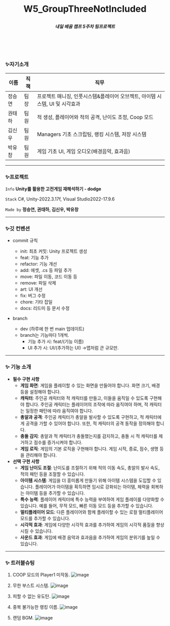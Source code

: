 <br/>
<br/>

# <p align="center"> **W5_GroupThreeNotIncluded**  </p>

##### <p align="center"> <b> 내일 배움 캠프 5주차 팀프로젝트 </b>

<br/>
<br/>

<br/>

### ✨자기소개
| 이름   | 직책 | 직무 |
|--------|------|------|
| 정승연 | 팀장 | 프로젝트 매니징, 인풋시스템&플레이어 오브젝트, 아이템 시스템, UI 및 시각효과 |
| 권태하 | 팀원 | 적 생성, 플레이어와 적의 공격, 난이도 조정, Coop 모드 |
| 김신우 | 팀원 | Managers 기초 스크립팅, 랭킹 시스템, 저장 시스템 |
| 박유창 | 팀원 | 게임 기초 UI, 게임 오디오(배경음악, 효과음) |


---

### ✨프로젝트  

 `Info` **Unity를 활용한 고전게임 재해석하기 - dodge**

 `Stack` C#, Unity-2022.3.17f, Visual Studio2022-17.9.6   

 `Made by` **정승연, 권태하, 김신우, 박유창** 

---

### ✨깃 컨벤션

- commit 규칙
    - init: 최초 커밋: Unity 프로젝트 생성
    - feat: 기능 추가
    - refactor: 기능 개선
    - add: 에셋, .cs 등 파일 추가
    - move: 파일 이동, 코드 이동 등
    - remove: 파일 삭제
    - art: UI 개선
    - fix: 버그 수정
    - chore: 기타 잡일
    - docs: 리드미 등 문서 수정
 
- branch
    - dev (하루에 한 번 main 업데이트)
    - branch는 기능마다 1개씩.
        - 기능 추가 시: feat/(기능 이름)
        - UI 추가 시: UI/(추가하는 UI) ->맵처럼 큰 규모만.

---

### ✨ 기능 소개
- **필수 구현 사항**
    - **게임 화면**: 게임을 플레이할 수 있는 화면을 만들어야 합니다. 화면 크기, 배경 등을 설정해야 합니다.
    - **캐릭터**: 주인공 캐릭터와 적 캐릭터를 만들고, 이들을 움직일 수 있도록 구현해야 합니다. 주인공 캐릭터는 플레이어의 조작에 따라 움직여야 하며, 적 캐릭터는 일정한 패턴에 따라 움직여야 합니다.
    - **총알과 공격**: 주인공 캐릭터가 총알을 발사할 수 있도록 구현하고, 적 캐릭터에게 공격을 가할 수 있어야 합니다. 또한, 적 캐릭터의 공격 동작을 정의해야 합니다.
    - **충돌 감지**: 총알과 적 캐릭터가 충돌했는지를 감지하고, 충돌 시 적 캐릭터를 제거하고 점수를 증가시켜야 합니다.
    - **게임 로직**: 게임의 기본 로직을 구현해야 합니다. 게임 시작, 종료, 점수, 생명 등을 관리해야 합니다.
- **선택 구현 사항**
    - **게임 난이도 조절**: 난이도를 조절하기 위해 적의 이동 속도, 총알의 발사 속도, 적의 패턴 등을 조절할 수 있습니다.
    - **아이템 시스템**: 게임을 더 흥미롭게 만들기 위해 아이템 시스템을 도입할 수 있습니다. 플레이어가 아이템을 획득하면 임시로 강화되는 아이템, 체력을 회복하는 아이템 등을 추가할 수 있습니다.
    - **특수 능력**: 플레이어 캐릭터에 특수 능력을 부여하여 게임 플레이를 다양화할 수 있습니다. 예를 들어, 무적 모드, 빠른 이동 모드 등을 추가할 수 있습니다.
    - **멀티플레이어 모드**: 다른 플레이어와 함께 플레이할 수 있는 로컬 멀티플레이어 모드를 추가할 수 있습니다.
    - **시각적 효과**: 게임에 다양한 시각적 효과를 추가하여 게임의 시각적 품질을 향상시킬 수 있습니다.
    - **사운드 효과**: 게임에 배경 음악과 효과음을 추가하여 게임의 분위기를 높일 수 있습니다.

--- 

### ✨ 트러블슈팅

1. COOP 모드의 Player1 미작동.
![image](https://github.com/Charen523/GroupThreeNotIncluded/assets/144107013/209a5656-6408-4cbf-b2df-b602dc33ea81)

2. 무한 부스트 시스템.
![image](https://github.com/Charen523/GroupThreeNotIncluded/assets/144107013/c3f657fe-74eb-464a-a53a-eb045505f0e2)

3. 피할 수 없는 유도탄.
![image](https://github.com/Charen523/GroupThreeNotIncluded/assets/144107013/6f0faec6-2c11-458d-91ce-37c05d70bbec)

4. 중복 불가능한 랭킹 이름.
![image](https://github.com/Charen523/GroupThreeNotIncluded/assets/144107013/32816322-c572-44b1-8195-6ee9db0f9ebe)

5. 랜덤 BGM.
![image](https://github.com/Charen523/GroupThreeNotIncluded/assets/144107013/12887de9-58dc-4e9b-bd9b-5503db0a76fd)
